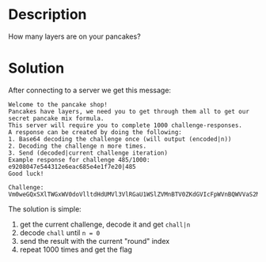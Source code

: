 # Description

How many layers are on your pancakes?

# Solution

After connecting to a server we get this message:

```
Welcome to the pancake shop!
Pancakes have layers, we need you to get through them all to get our secret pancake mix formula.
This server will require you to complete 1000 challenge-responses.
A response can be created by doing the following:
1. Base64 decoding the challenge once (will output (encoded|n))
2. Decoding the challenge n more times.
3. Send (decoded|current challenge iteration)
Example response for challenge 485/1000: e9208047e544312e6eac685e4e1f7e20|485
Good luck!

Challenge: Vm0weGQxSXlTWGxWV0doVlltdHdUMVl3VlRGaU1WSlZVMnBTV0ZKdGVIcFpWVnBQWVVaS2MyTkliRmhoTW1neldWUkJlRmRHVm5WaVJtaG9UVmhDYjFaclpEUlpWbHBYVm01R1YySkhVbkJWYWtwdlpWWlplRmR0UmxSaVZscEpWV3hvZDFsV1NuTlhia0phWWxoU1RGWldXbXRXTVZwMFVtMXdUbFp1UWxsV2JUQXhWVEpHYzFOWVpGaGlWR3hoVm10V2RtUXhVbFZTYlVaVFZtdHdlbFpIZUZkVWJVVjRZMFZvVjFKc2NIWldWRVpoVmpGa2NsWnNTbGRTTTAwMXw3
```

The solution is simple:
1. get the current challenge, decode it and get `chall|n`
2. decode `chall` until `n = 0`
3. send the result with the current "round" index
4. repeat 1000 times and get the flag
